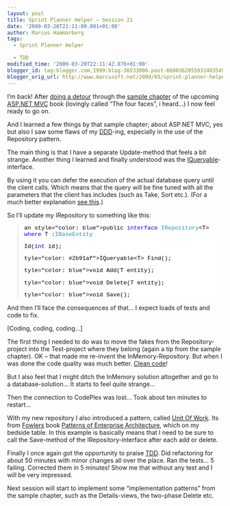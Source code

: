 ```yaml
---
layout: post
title: Sprint Planner Helper – Session 21
date: '2009-03-20T22:11:00.001+01:00'
author: Marcus Hammarberg
tags:
  - Sprint Planner Helper

  - TDD
modified_time: '2009-03-20T22:11:42.876+01:00'
blogger_id: tag:blogger.com,1999:blog-36533086.post-6600362055931403549
blogger_orig_url: http://www.marcusoft.net/2009/03/sprint-planner-helper-session-21.html
---
```



I’m back! After [doing a
detour](http://www.marcusoft.net/2009/03/aspnet-mvc-nerd-dinner-example.html)
through the <a
href="http://aspnetmvcbook.s3.amazonaws.com/aspnetmvc-nerdinner_v1.pdf"
target="_blank">sample chapter</a> of the upcoming
<a href="http://www.asp.net/mvc/" target="_blank">ASP.NET MVC</a> book
(lovingly called “The four faces”, i heard…) I now feel ready to go on.

And I learned a few things by that sample chapter; about ASP.NET MVC,
yes but also I saw some flaws of my
<a href="http://en.wikipedia.org/wiki/Domain-driven_design"
target="_blank">DDD</a>-ing, especially in the use of the Repository
pattern.

The main thing is that I have a separate Update-method that feels a bit
strange. Another thing I learned and finally understood was the <a
href="http://msdn.microsoft.com/en-us/library/system.linq.iqueryable.aspx"
target="_blank">IQueryable</a>-interface.

By using it you can defer the execution of the actual database query
until the client calls. Which means that the query will be fine tuned
with all the parameters that the client has includes (such as Take, Sort
etc.). (For a much better explanation <a
href="http://msdn.microsoft.com/en-us/library/system.linq.iqueryable.aspx"
target="_blank">see this</a>.)

So I’ll update my IRepository to something like this:

> <div
> style="font-size: 10pt; background: white; color: black; font-family: courier new">
>
>an style="color: blue">public</span> <span
> style="color: blue">interface</span> <span
> style="color: #2b91af">IRepository</span>\<T\>  <span
> style="color: blue">where</span> T :<span
> style="color: #2b91af">IBaseEntity</span>
>
>
>
>Id(<span style="color: blue">int</span> id);
>
>tyle="color: #2b91af">IQueryable</span>\<T\> Find();
>
>tyle="color: blue">void</span> Add(T entity);
>
>tyle="color: blue">void</span> Delete(T entity);
>
>tyle="color: blue">void</span> Save();
>
>
>
> </div>

And then I’ll face the consequences of that… I expect loads of tests and
code to fix.

\[Coding, coding, coding…\]

The first thing I needed to do was to move the fakes from the
Repository-project into the Test-project where they belong (again a tip
from the sample chapter). OK – that made me re-invent the
InMemory-Repository. But when I was done the code quality was much
better. <a
href="http://www.amazon.com/Clean-Code-Handbook-Software-Craftsmanship/dp/0132350882"
target="_blank">Clean code</a>!

But I also feel that I might ditch the InMemory solution altogether and
go to a database-solution… It starts to feel quite strange…

Then the connection to CodePlex was lost… Took about ten minutes to
restart…

With my new repository I also introduced a pattern, called
<a href="http://martinfowler.com/eaaCatalog/unitOfWork.html"
target="_blank">Unit Of Work</a>. Its from
<a href="http://martinfowler.com/" target="_blank">Fowlers</a> book
<a href="http://martinfowler.com/books.html#eaa"
target="_blank">Patterns of Enterprise Architecture</a>, which on my
bedside table. In this example is basically means that I need to be sure
to call the Save-method of the IRepository-interface after each add or
delete.

Finally I once again got the opportunity to praise
<a href="http://en.wikipedia.org/wiki/Test-driven_development"
target="_blank">TDD</a>. Did refactoring for about 50 minutes with minor
changes all over the place. Ran the tests… 5 failing. Corrected them in
5 minutes! Show me that without any test and I will be very impressed.

Next session will start to implement some “implementation patterns” from
the sample chapter, such as the Details-views, the two-phase Delete etc.
